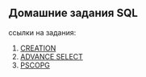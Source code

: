 ## Домашние задания SQL

ссылки на задания:

1. [CREATION](https://github.com/netology-code/py-homeworks-db/tree/SQLPY-76/02-creation)
2. [ADVANCE SELECT](https://github.com/netology-code/py-homeworks-db/tree/SQLPY-76/04-dml)
3. [PSCOPG](https://github.com/netology-code/py-homeworks-db/tree/SQLPY-76/05-psycopg)
